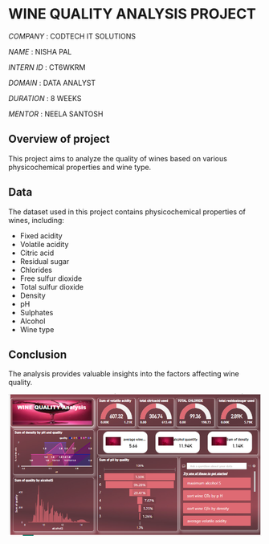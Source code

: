 # WINE QUALITY ANALYSIS PROJECT

*COMPANY*   : CODTECH IT SOLUTIONS 

*NAME*      : NISHA PAL

*INTERN ID* : CT6WKRM

*DOMAIN*    : DATA ANALYST

*DURATION*  : 8 WEEKS

*MENTOR*    : NEELA SANTOSH 

## Overview of project 
This project aims to analyze the quality of wines based on various physicochemical properties and wine type. 

## Data
The dataset used in this project contains physicochemical properties of wines, including:
- Fixed acidity
- Volatile acidity
- Citric acid
- Residual sugar
- Chlorides
- Free sulfur dioxide
- Total sulfur dioxide
- Density
- pH
- Sulphates
- Alcohol
- Wine type

## Conclusion
The analysis provides valuable insights into the factors affecting wine quality.

![dashboard image](https://github.com/Palnisha/Power-BI-Project/blob/main/wine%20quality%20analysis%20dashboard.png)


